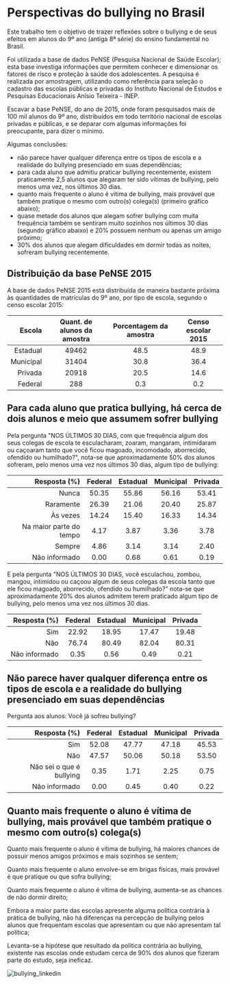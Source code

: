 # Perspectivas do bullying no Brasil

Este trabalho tem o objetivo de trazer reflexões sobre o bullying e de seus efeitos em alunos do 9º ano (antiga 8ª série) do ensino fundamental no Brasil.

Foi utilizada a base de dados PeNSE (Pesquisa Nacional de Saúde Escolar); esta base investiga informações que permitem conhecer e dimensionar os fatores de risco e proteção à saúde dos adolescentes. A pesquisa é realizada por amostragem, utilizando como referência para seleção o cadastro das escolas públicas e privadas do Instituto Nacional de Estudos e Pesquisas Educacionais Anísio Teixeira - INEP.

Escavar a base PeNSE, do ano de 2015, onde foram pesquisados mais de 100 mil alunos do 9º ano, distribuídos em todo território nacional de escolas privadas e públicas, e se deparar com algumas informações foi preocupante, para dizer o mínimo.

Algumas conclusões:
- não parece haver qualquer diferença entre os tipos de escola e a realidade do bullying presenciado em suas dependências;
- para cada aluno que admitiu praticar bullying recentemente, existem praticamente 2,5 alunos que alegaram ter sido vítimas de bullying, pelo menos uma vez, nos últimos 30 dias.
- quanto mais frequente o aluno é vítima de bullying, mais provável que também pratique o mesmo com outro(s) colega(s) (primeiro gráfico abaixo);
- quase metade dos alunos que alegam sofrer bullying com muita frequência também se sentiram muito sozinhos nos últimos 30 dias (segundo gráfico abaixo) e 20% possuem nenhum ou apenas um amigo próximo;
- 30% dos alunos que alegam dificuldades em dormir todas as noites, sofreram bullying recentemente.


## Distribuição da base PeNSE 2015

A base de dados PeNSE 2015 está distribuída de maneira bastante próxima às quantidades de matrículas do 9º ano, por tipo de escola, segundo o censo escolar 2015:

<p align="center">
<center>
  
|Escola  |Quant. de alunos da amostra|Porcentagem da amostra|Censo escolar 2015|
|--------:|:------:|:-----:|:----:|
|Estadual |49462 |48.5 |48.9|
|Municipal|31404 |30.8 |36.4|
|Privada  |20918 |20.5 |14.6|
|Federal  |288   |0.3	|0.2 |
  
</center>
</p>

## Para cada aluno que pratica bullying, há cerca de dois alunos e meio que assumem sofrer bullying

Pela pergunta "NOS ÚLTIMOS 30 DIAS, com que frequência algum dos seus colegas de escola te esculacharam, zoaram, mangaram, intimidaram ou caçoaram tanto que você ficou magoado, incomodado, aborrecido, ofendido ou humilhado?", nota-se que aproximadamente 50% dos alunos sofreram, pelo menos uma vez nos últimos 30 dias, algum tipo de bullying:

<p align="center">
<center>
  
|Resposta (%)|Federal|Estadual|Municipal|Privada|
|--------:|:----:|:-----:|:----:|:----:|
|Nunca|50.35|55.86|56.16|53.41|
|Raramente|26.39|21.06|20.40|25.87|
|Às vezes|14.24|15.40|16.33|14.34|
|Na maior parte do tempo|4.17|3.87|3.36|3.78|
Sempre|4.86|3.14|3.14|2.40|
Não informado|0.00|0.68|0.61|0.19|

</center>
</p>
  
E pela pergunta "NOS ÚLTIMOS 30 DIAS, você esculachou, zombou, mangou, intimidou ou caçoou algum de seus colegas da escola tanto que ele ficou magoado, aborrecido, ofendido ou humilhado?" nota-se que aproximadamente 20% dos alunos admitem terem praticado algum tipo de bullying, pelo menos uma vez nos últimos 30 dias.</p>

<p align="center">
<center>
  
|Resposta (%)|Federal|Estadual|Municipal|Privada|
|--------:|:----:|:-----:|:----:|:----:|
|Sim|22.92|18.95|17.47|19.48|
|Não|76.74|80.49|82.04|80.31|
|Não informado|0.35|0.56|0.49|0.21|

</center>
</p>

## Não parece haver qualquer diferença entre os tipos de escola e a realidade do bullying presenciado em suas dependências

Pergunta aos alunos: Você já sofreu bullying?

|Resposta (%)|Federal|Estadual|Municipal|Privada|
|--------:|:----:|:-----:|:----:|:----:|
|Sim|52.08|47.77|47.18|45.53|
|Não|47.57|50.06|50.18|53.50|
|Não sei o que é bullying|0.35|1.71|2.25|0.75|
|Não informado|0.00|0.45|0.40|0.22|

## Quanto mais frequente o aluno é vítima de bullying, mais provável que também pratique o mesmo com outro(s) colega(s)



Quanto mais frequente o aluno é vítima de bullying, há maiores chances de possuir menos amigos próximos e mais sozinhos se sentem;

Quanto mais frequente o aluno envolve-se em brigas físicas, mais provável é que pratique ou que sofra bullying;

Quanto mais frequente o aluno é vítima de bullying, aumenta-se as chances de não dormir direito;

Embora a maior parte das escolas apresente alguma política contrária à prática de bullying, não há diferenças na percepção de bullying pelos alunos que frequentam escolas que apresentam ou que não apresentam tal política;

Levanta-se a hipótese que resultado da política contrária ao bullying, existente nas escolas onde estudam cerca de 90% dos alunos que fizeram parte do estudo, seja ineficaz.



![bullying_linkedin](https://user-images.githubusercontent.com/64495168/104515427-93bb8d00-55d1-11eb-96c5-49f5c7fce177.jpg)

